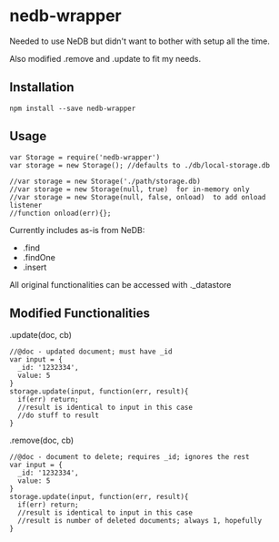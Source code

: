 # nedb-wrapper

Needed to use NeDB but didn't want to bother with setup all the time.

Also modified .remove and .update to fit my needs.

Installation
-----------
```
npm install --save nedb-wrapper
```

Usage
-----------
```
var Storage = require('nedb-wrapper')
var storage = new Storage(); //defaults to ./db/local-storage.db

//var storage = new Storage('./path/storage.db)
//var storage = new Storage(null, true)  for in-memory only
//var storage = new Storage(null, false, onload)  to add onload listener
//function onload(err){};
```

Currently includes as-is from NeDB:
* .find
* .findOne
* .insert

All original functionalities can be accessed with ._datastore

Modified Functionalities
-----------

.update(doc, cb)
```
//@doc - updated document; must have _id
var input = {
  _id: '1232334',
  value: 5
}
storage.update(input, function(err, result){
  if(err) return;
  //result is identical to input in this case
  //do stuff to result
}
```

.remove(doc, cb)
```
//@doc - document to delete; requires _id; ignores the rest
var input = {
  _id: '1232334',
  value: 5
}
storage.update(input, function(err, result){
  if(err) return;
  //result is identical to input in this case
  //result is number of deleted documents; always 1, hopefully
}
```